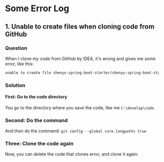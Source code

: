 # Some Error Log

## 1. Unable to create files when cloning code from GitHub

### Question

When I clone my code from GitHub by IDEA, it's wrong and gives me some error, like this:

```bash
unable to create file shenyu-spring-boot-starter/shenyu-spring-boot-starter-plugin/shenyu-spring-boot-starter-plugin-dubbo/shenyu-spring-boot-starter-plugin-alibaba-dubbo/src/main/java/org/apache/shenyu/springboot/starter/plugin/alibaba/dubbo/AlibabaDubboPluginConfiguration.java: Filename too long unable to create file shenyu-spring-boot-starter/shenyu-spring-boot-starter-plugin/shenyu-spring-boot-starter-plugin-dubbo/shenyu-spring-boot-starter-plugin-alibaba-dubbo/src/test/java/org/apache/shenyu/springboot/starter/plugin/alibaba/dubbo/AlibabaDubboPluginConfigurationTest.java: Filename too long unable to create file shenyu-spring-boot-starter/shenyu-spring-boot-starter-plugin/shenyu-spring-boot-starter-plugin-dubbo/shenyu-spring-boot-starter-plugin-apache-dubbo/src/main/java/org/apache/shenyu/springboot/starter/plugin/apache/dubbo/ApacheDubboPluginConfiguration.java: Filename too long unable to create file shenyu-spring-boot-starter/shenyu-spring-boot-starter-plugin/shenyu-spring-boot-starter-plugin-dubbo/shenyu-spring-boot-starter-plugin-apache-dubbo/src/test/java/org/apache/shenyu/springboot/starter/plugin/apache/dubbo/ApacheDubboPluginConfigurationTest.java: Filename too long unable to create file shenyu-spring-boot-starter/shenyu-spring-boot-starter-plugin/shenyu-spring-boot-starter-plugin-dubbo/shenyu-spring-boot-starter-plugin-dubbo-common/src/test/java/org/apache/shenyu/springboot/plugin/dubbo/common/DubboCommonConfigurationTest.java: Filename too long unable to create file shenyu-spring-boot-starter/shenyu-spring-boot-starter-plugin/shenyu-spring-boot-starter-plugin-logging-elasticsearch/src/test/java/org/apache/shenyu/springboot/starter/plugin/logging/elasticsearch/LoggingElasticSearchPluginConfigurationTest.java: Filename too long unable to checkout working tree warning: Clone succeeded, but checkout failed. You can inspect what was checked out with 'git status' and retry with 'git restore --source=HEAD :/'
```

### Solution

#### First: Go to the code directory

You go to the directory where you save the code, like me `C:\develop\code`.

### Second: Do the command

And then do the command: `git config --global core.longpaths true`

### Three: Clone the code again

Now, you can delete the code that clones error, and clone it again.

